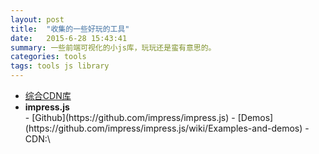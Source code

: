 ```yaml
---
layout: post
title:  "收集的一些好玩的工具"
date:   2015-6-28 15:43:41
summary: 一些前端可视化的小js库，玩玩还是蛮有意思的。
categories: tools
tags: tools js library
---
```


- [综合CDN库](http://www.bootcdn.cn/)
- <div id="span" class="red"><strong>impress.js</strong></div>
	- [Github](https://github.com/impress/impress.js)
	- [Demos](https://github.com/impress/impress.js/wiki/Examples-and-demos)
	- CDN:\<script src="//cdn.bootcss.com/impress.js/0.5.3/impress.js"></script>